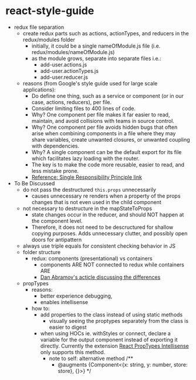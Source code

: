 # react-style-guide

- redux file separation
    - create redux parts such as actions, actionTypes, and reducers in the redux/modules folder
        - initially, it could be a single nameOfModule.js file (i.e. redux/modules/nameOfModule.js)
        - as the module grows, separate into separate files i.e.:
            - add-user.actions.js
            - add-user.actionTypes.js
            - add-user.reducer.js
    - reasons (from Google's style guide used for large scale applications):
        - Do define one thing, such as a service or component (or in our case, actions, reducers), per file.
        - Consider limiting files to 400 lines of code.
        - Why? One component per file makes it far easier to read, maintain, and avoid collisions with teams in source control.
        - Why? One component per file avoids hidden bugs that often arise when combining components in a file where they may share variables, create unwanted closures, or unwanted coupling with dependencies.
        - Why? A single component can be the default export for its file which facilitates lazy loading with the router.
        - The key is to make the code more reusable, easier to read, and less mistake prone.
        - [Reference: Single Responsibility Principle link](https://angular.io/guide/styleguide#single-responsibility)
- To Be Discussed
    - do not pass the destructured `this.props` unnecessarily
        - causes unnecessary re renders when a property of the props changes that is not even used in the child component
    - not necessary to destructure in the mapStateToProps
        - state changes occur in the reducer, and should NOT happen at the component level.
        - Therefore, it does not need to be descructured for shallow copying purposes. Adds unnecessary clutter, and possibly open doors for antipattern
    - always use triple equals for consistent checking behavior in JS
    - folder structure
        - redux: components (presentational) vs containers
            - components ARE NOT connected to redux while containers ARE
            - [Dan Abramov's acticle discussing the differences](https://medium.com/@dan_abramov/smart-and-dumb-components-7ca2f9a7c7d0)
    - propTypes
        - reasons:
            - better experience debugging, 
            - enables intellisense
        - how to:
            - add properties to the class instead of using static methods
                - visually seeing the proptypes separately from the class is easier to digest
            - when using HOCs ie. withStyles or connect, declare a variable for the output component instead of exporting it directly. Currently the extension [React PropTypes Intellisense](https://marketplace.visualstudio.com/items?itemName=OfHumanBondage.react-proptypes-intellisense) only supports this method.
                - note to self: alternative method
                  /**
                   * @augments {Component<{x: string, y: number, store: store}, {}>}
                   */
